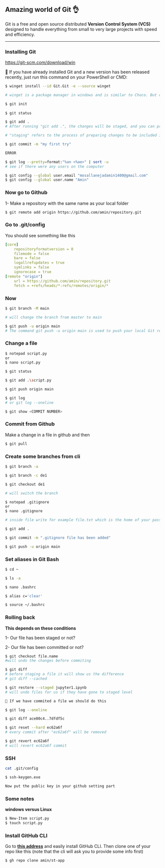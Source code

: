 ## Amazing world of Git 👌

Git is a free and open source distributed **Version Control System (VCS)** designed to handle everything from small to very large projects with speed and efficiency.

------

### Installing Git

https://git-scm.com/download/win

🛑 If you have already installed Git and a new version has been released recently, just run this command on your PowerShell or CMD:

```bash
$ winget install --id Git.Git -e --source winget

# winget is a package manager in windows and is similar to Choco. But choco is more advanced and rpofessional. 
```

```bash
$ git init
 
$ git status

$ git add .
# After running "git add .", the changes will be staged, and you can proceed to create a commit using the "git commit" command.

# "staging" refers to the process of preparing changes to be included in the next commit.

$ git commit -m "my first try"

ERROR

$ git log --pretty=format:"%an <%ae>" | sort -u
# see if there were any users on the computer

$ git config --global user.email "mosallanejadamin1400@gmail.com"
$ git config --global user.name "Amin"
```

### Now go to Github

1- Make a repository with the same name as your local folder

```bash
$ git remote add origin https://github.com/amin/repository.git
```

### Go to .git/config

You should see something like this

```yaml
[core]
	repositoryformatversion = 0
	filemode = false
	bare = false
	logallrefupdates = true
	symlinks = false
	ignorecase = true
[remote "origin"]
	url = https://github.com/amin/repository.git
	fetch = +refs/heads/*:refs/remotes/origin/*
```

### Now

```bash
$ git branch -M main

# will change the branch from master to main

$ git push -u origin main
# The command git push -u origin main is used to push your local Git repository's branch named "main" to the remote repository named "origin." The flag -u is for --set-upstream, is used to set up the tracking relationship between the local branch and the remote branch
```

### Change a file

```bash
$ notepad script.py
or
$ nano script.py

$ git status

$ git add .\script.py

$ git push origin main

$ git log
# or git log --oneline

$ git show <COMMIT NUMBER>
```

### Commit from Github 

Make a change in a file in github and then

```bash
$ git pull 
```

### Create some branches from cli

```bash
$ git branch -a

$ git branch -c de1

$ git checkout de1

# will switch the branch

$ notepad .gitignore
or
$ nano .gitignore

# inside file write for example file.txt which is the home of your passwords

$ git add .

$ git commit -m ".gitignore file has been added"

$ git push -u origin main
```

### Set aliases in Git Bash

```bash
$ cd ~

$ ls -a

$ nano .bashrc

$ alias c='clear'

$ source ~/.bashrc
```

### Rolling back

**This depends on these conditions**

1- Our file has been staged or not?

2- Our file has been committed or not? 

```bash
$ git checkout file.name
#will undo the changes before commiting

$ git diff
# before staging a file it will show us the difference
# git diff --cached

$ git restore --staged jupyter1.ipynb
# will undo files for us if they have gone to staged level

🛑 If we have commited a file we should do this

$ git log --oneline

$ git diff ace00c4..7dfdf5c

$ git reset --hard ec62a6f
# every commit after "ec62a6f" will be removed 

$ git revert ec62a6f
# will revert ec62a6f commit
```

### SSH

```bash
cat .git/config

$ ssh-keygen.exe

Now put the public key in your github setting part
```

### Some notes

**windows versus Linux**

```bash
$ New-Item script.py
$ touch script.py
```

### Install GitHub CLI

Go to [**this address**](https://cli.github.com/) and easily install GitHub CLI. Then clone one of your repo like this (note that the cli will ask you to provide some info first)

```bash
$ gh repo clone amin/st-app
```

